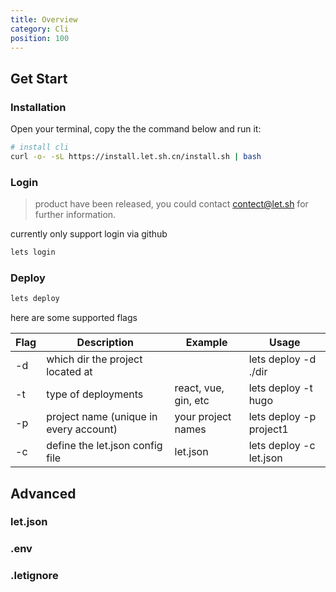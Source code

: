 ```yaml
---
title: Overview
category: Cli
position: 100
---
```


## Get Start

### Installation

Open your terminal, copy the the command below and run it:

```bash
# install cli
curl -o- -sL https://install.let.sh.cn/install.sh | bash
```

### Login

> product have been released, you could contact contect@let.sh for further information.

currently only support login via github

```bash
lets login
```

### Deploy

```bash
lets deploy
```

here are some supported flags

| Flag | Description                            | Example              | Usage                   |
| ---- | -------------------------------------- | -------------------- | ----------------------- |
| -d   | which dir the project located at       |                      | lets deploy -d ./dir    |
| -t   | type of deployments                    | react, vue, gin, etc | lets deploy -t hugo     |
| -p   | project name (unique in every account) | your project names   | lets deploy -p project1 |
| -c   | define the let.json config file        | let.json             | lets deploy -c let.json |

## Advanced

### let.json

### .env

### .letignore
